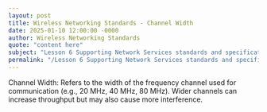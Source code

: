 ```yaml
---
layout: post
title: Wireless Networking Standards - Channel Width
date: 2025-01-10 12:00:00 -0000
author: Wireless Networking Standards
quote: "content here"
subject: "Lesson 6 Supporting Network Services standards and specifications"
permalink: "/Lesson 6 Supporting Network Services standards and specifications/Wireless Networking Standards/Wireless Networking Standards - Channel Width"
---
```


Channel Width: Refers to the width of the frequency channel used for communication (e.g., 20 MHz, 40 MHz, 80 MHz). Wider channels can increase throughput but may also cause more interference.
